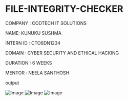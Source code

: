 # FILE-INTEGRITY-CHECKER

COMPANY : CODTECH IT SOLUTIONS

NAME: KUNUKU SUSHMA

INTERN ID : CTO6DN1234

DOMAIN : CYBER SECURITY AND ETHICAL HACKING

DURATION : 6 WEEKS

MENTOR : NEELA SANTHOSH

output

![Image](https://github.com/user-attachments/assets/fadae828-9ca6-4104-940d-0f0884565b1b)
![Image](https://github.com/user-attachments/assets/b1e7438d-ce3c-4bbe-9b5a-e55ef7e7c0bb)
![Image](https://github.com/user-attachments/assets/c4110a31-6f82-4eff-98c6-9e9be6615432)


